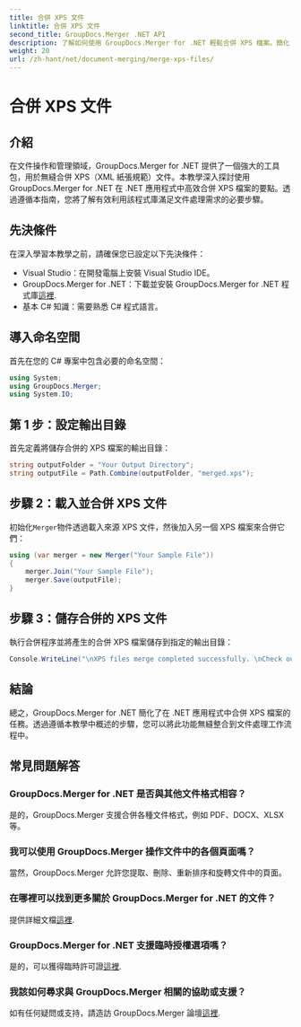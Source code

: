 ```yaml
---
title: 合併 XPS 文件
linktitle: 合併 XPS 文件
second_title: GroupDocs.Merger .NET API
description: 了解如何使用 GroupDocs.Merger for .NET 輕鬆合併 XPS 檔案。簡化 .NET 應用程式中的文件處理。
weight: 20
url: /zh-hant/net/document-merging/merge-xps-files/
---
```


# 合併 XPS 文件

## 介紹
在文件操作和管理領域，GroupDocs.Merger for .NET 提供了一個強大的工具包，用於無縫合併 XPS（XML 紙張規範）文件。本教學深入探討使用 GroupDocs.Merger for .NET 在 .NET 應用程式中高效合併 XPS 檔案的要點。透過遵循本指南，您將了解有效利用該程式庫滿足文件處理需求的必要步驟。
## 先決條件
在深入學習本教學之前，請確保您已設定以下先決條件：
- Visual Studio：在開發電腦上安裝 Visual Studio IDE。
-  GroupDocs.Merger for .NET：下載並安裝 GroupDocs.Merger for .NET 程式庫[這裡](https://releases.groupdocs.com/merger/net/).
- 基本 C# 知識：需要熟悉 C# 程式語言。

## 導入命名空間
首先在您的 C# 專案中包含必要的命名空間：
```csharp
using System; 
using GroupDocs.Merger;
using System.IO;
```
## 第 1 步：設定輸出目錄
首先定義將儲存合併的 XPS 檔案的輸出目錄：
```csharp
string outputFolder = "Your Output Directory";
string outputFile = Path.Combine(outputFolder, "merged.xps");
```
## 步驟 2：載入並合併 XPS 文件
初始化`Merger`物件透過載入來源 XPS 文件，然後加入另一個 XPS 檔案來合併它們：
```csharp
using (var merger = new Merger("Your Sample File"))
{
    merger.Join("Your Sample File");
    merger.Save(outputFile);
}
```
## 步驟 3：儲存合併的 XPS 文件
執行合併程序並將產生的合併 XPS 檔案儲存到指定的輸出目錄：
```csharp
Console.WriteLine("\nXPS files merge completed successfully. \nCheck output in {0}", outputFolder);
```

## 結論
總之，GroupDocs.Merger for .NET 簡化了在 .NET 應用程式中合併 XPS 檔案的任務。透過遵循本教學中概述的步驟，您可以將此功能無縫整合到文件處理工作流程中。

## 常見問題解答
### GroupDocs.Merger for .NET 是否與其他文件格式相容？
是的，GroupDocs.Merger 支援合併各種文件格式，例如 PDF、DOCX、XLSX 等。
### 我可以使用 GroupDocs.Merger 操作文件中的各個頁面嗎？
當然，GroupDocs.Merger 允許您提取、刪除、重新排序和旋轉文件中的頁面。
### 在哪裡可以找到更多關於 GroupDocs.Merger for .NET 的文件？
提供詳細文檔[這裡](https://tutorials.groupdocs.com/merger/net/).
### GroupDocs.Merger for .NET 支援臨時授權選項嗎？
是的，可以獲得臨時許可證[這裡](https://purchase.groupdocs.com/temporary-license/).
### 我該如何尋求與 GroupDocs.Merger 相關的協助或支援？
如有任何疑問或支持，請造訪 GroupDocs.Merger 論壇[這裡](https://forum.groupdocs.com/c/merger/32).